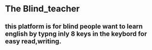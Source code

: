 # The Blind_teacher

## this platform is for blind people want to learn english by typng inly 8 keys in the keybord for easy read,writing.

